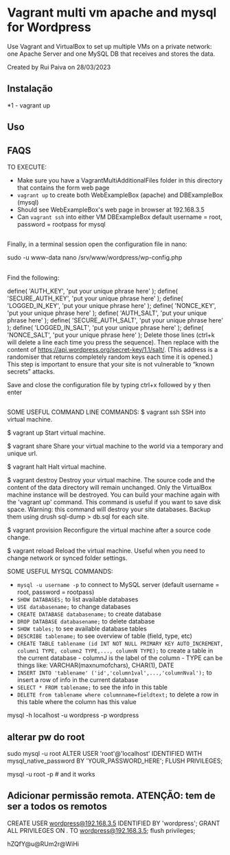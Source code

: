 # Vagrant multi vm apache and mysql for Wordpress
Use Vagrant and VirtualBox to set up multiple VMs on a private network: one Apache Server and one MySQL DB that receives and stores the data.


Created by Rui Paiva on 28/03/2023


## Instalação
*1 - vagrant up
## Uso

## FAQS


TO EXECUTE:
- Make sure you have a VagrantMultiAdditionalFiles folder in this directory
		that contains the form web page
- ```vagrant up``` to create both WebExampleBox (apache) and DBExampleBox (mysql)
- Should see WebExampleBox's web page in browser at 192.168.3.5
- Can ```vagrant ssh``` into either VM
		DBExampleBox default username = root, password = rootpass for mysql


##
Finally, in a terminal session open the configuration file in nano:

sudo -u www-data nano /srv/www/wordpress/wp-config.php
##

##
Find the following:

define( 'AUTH_KEY',         'put your unique phrase here' );
define( 'SECURE_AUTH_KEY',  'put your unique phrase here' );
define( 'LOGGED_IN_KEY',    'put your unique phrase here' );
define( 'NONCE_KEY',        'put your unique phrase here' );
define( 'AUTH_SALT',        'put your unique phrase here' );
define( 'SECURE_AUTH_SALT', 'put your unique phrase here' );
define( 'LOGGED_IN_SALT',   'put your unique phrase here' );
define( 'NONCE_SALT',       'put your unique phrase here' );
Delete those lines (ctrl+k will delete a line each time you press the sequence). Then replace with the content of https://api.wordpress.org/secret-key/1.1/salt/. (This address is a randomiser that returns completely random keys each time it is opened.) This step is important to ensure that your site is not vulnerable to “known secrets” attacks.

Save and close the configuration file by typing ctrl+x followed by y then enter
##




SOME USEFUL COMMAND LINE COMMANDS:
$ vagrant ssh
SSH into virtual machine.

$ vagrant up
Start virtual machine.

$ vagrant share
Share your virtual machine to the world via a temporary and unique url.

$ vagrant halt
Halt virtual machine.

$ vagrant destroy
Destroy your virtual machine. The source code and the content of the data directory will remain unchanged. Only the VirtualBox machine instance will be destroyed. You can build your machine again with the 'vagrant up' command. This command is useful if you want to save disk space.
Warning: this command will destroy your site databases. Backup them using drush sql-dump > db.sql for each site.

$ vagrant provision
Reconfigure the virtual machine after a source code change.

$ vagrant reload
Reload the virtual machine. Useful when you need to change network or synced folder settings.

SOME USEFUL MYSQL COMMANDS:
- ```mysql -u username -p``` to connect to MySQL server
		(default username = root, password = rootpass)
- ```SHOW DATABASES;``` to list available databases
- ```USE databasename;``` to change databases
- ```CREATE DATABASE databasename;``` to create database 
- ```DROP DATABASE databasename;``` to delete database
- ```SHOW tables;``` to see available database tables
- ```DESCRIBE tablename;``` to see overview of table (field, type, etc)
- ```CREATE TABLE tablename (id INT NOT NULL PRIMARY KEY AUTO_INCREMENT, column1 TYPE, column2 TYPE,..., columnN TYPE);``` 
    to create a table in the current database
		- columnJ is the label of the column
		- TYPE can be things like: VARCHAR(maxnumofchars), CHAR(1),
			DATE
- ```INSERT INTO 'tablename' ('id','column1val',...,'columnNval');``` to 
		insert a row of info in the current database
- ```SELECT * FROM tablename;``` to see the info in this table
- ```DELETE from tablename where columnname=fieldtext;``` to delete a row
		in this table where the column has this value

mysql -h localhost -u wordpress -p wordpress

## alterar pw do root
sudo mysql -u root
ALTER USER 'root'@'localhost' IDENTIFIED WITH mysql_native_password BY 'YOUR_PASSWORD_HERE';
FLUSH PRIVILEGES;

mysql -u root -p # and it works

##

## Adicionar permissão remota. ATENÇÃO: tem de ser a todos os remotos
CREATE USER wordpress@192.168.3.5 IDENTIFIED BY 'wordpress';
GRANT ALL PRIVILEGES ON *.* TO wordpress@192.168.3.5;
flush privileges;


hZQfY@u@RUm2r@WiHi